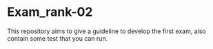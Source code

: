 # Exam_rank-02
This repository aims to give a guideline to develop the first exam, also contain some test that you can run.
